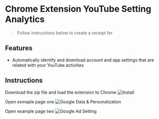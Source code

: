 # Chrome Extension YouTube Setting Analytics
> Follow instructions below to create a receipt for  
## Features
- Automatically identify and download account and app settings that are related with your YouTube activities
## Instructions
Download the zip file and load the extension to Chrome
![Install](https://github.com/youozhan/Smart-Receipt/blob/master/assets/print_01.gif)

Open exmaple page one
![Google Data & Personalization](https://github.com/youozhan/Smart-Receipt/blob/master/assets/print_02.gif)


Open example page two
![Google Ad Setting](https://github.com/youozhan/Smart-Receipt/blob/master/assets/print_03.gif)
